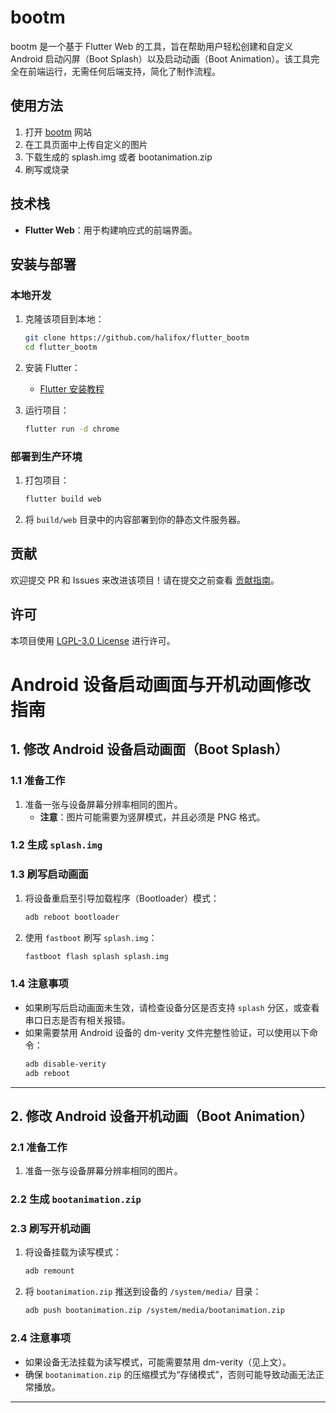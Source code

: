 # bootm

bootm 是一个基于 Flutter Web 的工具，旨在帮助用户轻松创建和自定义 Android 启动闪屏（Boot Splash）以及启动动画（Boot Animation）。该工具完全在前端运行，无需任何后端支持，简化了制作流程。


## 使用方法

1. 打开 [bootm](https://bootm.pages.dev/) 网站
2. 在工具页面中上传自定义的图片
3. 下载生成的 splash.img 或者 bootanimation.zip
4. 刷写或烧录

## 技术栈

- **Flutter Web**：用于构建响应式的前端界面。

## 安装与部署

### 本地开发

1. 克隆该项目到本地：
   ```bash
   git clone https://github.com/halifox/flutter_bootm
   cd flutter_bootm
   ```

2. 安装 Flutter：
   - [Flutter 安装教程](https://flutter.dev/docs/get-started/install)

3. 运行项目：
   ```bash
   flutter run -d chrome
   ```

### 部署到生产环境

1. 打包项目：
   ```bash
   flutter build web
   ```

2. 将 `build/web` 目录中的内容部署到你的静态文件服务器。


## 贡献

欢迎提交 PR 和 Issues 来改进该项目！请在提交之前查看 [贡献指南](CONTRIBUTING.md)。

## 许可

本项目使用 [LGPL-3.0 License](LICENSE) 进行许可。


# Android 设备启动画面与开机动画修改指南

## 1. 修改 Android 设备启动画面（Boot Splash）

### 1.1 准备工作
1. 准备一张与设备屏幕分辨率相同的图片。
    - **注意**：图片可能需要为竖屏模式，并且必须是 PNG 格式。

### 1.2 生成 `splash.img`

### 1.3 刷写启动画面
1. 将设备重启至引导加载程序（Bootloader）模式：
   ```bash
   adb reboot bootloader
   ```
2. 使用 `fastboot` 刷写 `splash.img`：
   ```bash
   fastboot flash splash splash.img
   ```

### 1.4 注意事项
- 如果刷写后启动画面未生效，请检查设备分区是否支持 `splash` 分区，或查看串口日志是否有相关报错。
- 如果需要禁用 Android 设备的 dm-verity 文件完整性验证，可以使用以下命令：
   ```bash
   adb disable-verity
   adb reboot
   ```

---

## 2. 修改 Android 设备开机动画（Boot Animation）

### 2.1 准备工作
1. 准备一张与设备屏幕分辨率相同的图片。

### 2.2 生成 `bootanimation.zip`

### 2.3 刷写开机动画
1. 将设备挂载为读写模式：
   ```bash
   adb remount
   ```
2. 将 `bootanimation.zip` 推送到设备的 `/system/media/` 目录：
   ```bash
   adb push bootanimation.zip /system/media/bootanimation.zip
   ```

### 2.4 注意事项
- 如果设备无法挂载为读写模式，可能需要禁用 dm-verity（见上文）。
- 确保 `bootanimation.zip` 的压缩模式为“存储模式”，否则可能导致动画无法正常播放。

---
